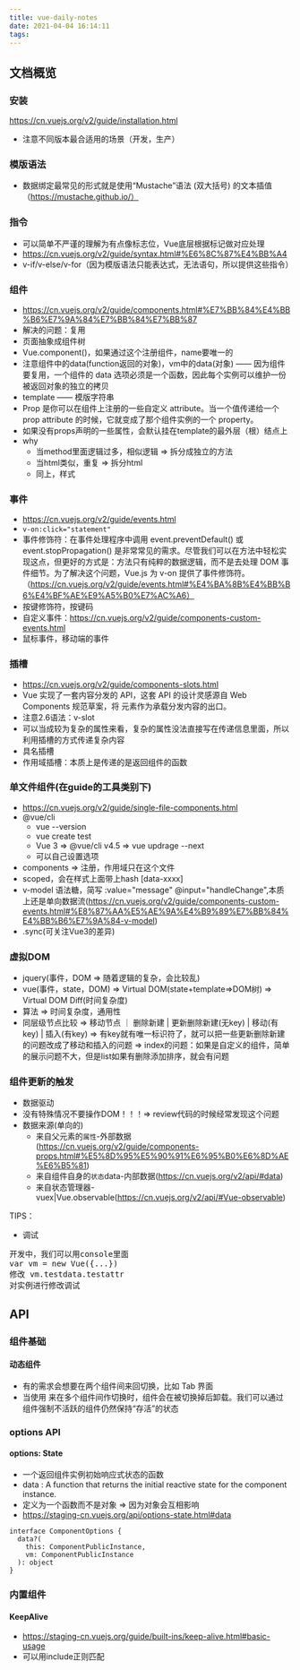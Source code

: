 ```yaml
---
title: vue-daily-notes
date: 2021-04-04 16:14:11
tags:
---
```


## 文档概览

### 安装
https://cn.vuejs.org/v2/guide/installation.html
- 注意不同版本最合适用的场景（开发，生产）

### 模版语法
- 数据绑定最常见的形式就是使用“Mustache”语法 (双大括号) 的文本插值（https://mustache.github.io/）

### 指令
- 可以简单不严谨的理解为有点像标志位，Vue底层根据标记做对应处理
- https://cn.vuejs.org/v2/guide/syntax.html#%E6%8C%87%E4%BB%A4
- v-if/v-else/v-for（因为模版语法只能表达式，无法语句，所以提供这些指令）

### 组件
- https://cn.vuejs.org/v2/guide/components.html#%E7%BB%84%E4%BB%B6%E7%9A%84%E7%BB%84%E7%BB%87
- 解决的问题：复用
- 页面抽象成组件树
- Vue.component()，如果通过这个注册组件，name要唯一的
- 注意组件中的data(function返回的对象)，vm中的data(对象) —— 因为组件要复用，一个组件的 data 选项必须是一个函数，因此每个实例可以维护一份被返回对象的独立的拷贝
- template —— 模版字符串
- Prop 是你可以在组件上注册的一些自定义 attribute。当一个值传递给一个 prop attribute 的时候，它就变成了那个组件实例的一个 property。
- 如果没有props声明的一些属性，会默认挂在template的最外层（根）结点上
- why
  - 当method里面逻辑过多，相似逻辑 => 拆分成独立的方法
  - 当html类似，重复 => 拆分html
  - 同上，样式
  

### 事件
- https://cn.vuejs.org/v2/guide/events.html
- ```v-on:click="statement"```
- 事件修饰符：在事件处理程序中调用 event.preventDefault() 或 event.stopPropagation() 是非常常见的需求。尽管我们可以在方法中轻松实现这点，但更好的方式是：方法只有纯粹的数据逻辑，而不是去处理 DOM 事件细节。为了解决这个问题，Vue.js 为 v-on 提供了事件修饰符。（https://cn.vuejs.org/v2/guide/events.html#%E4%BA%8B%E4%BB%B6%E4%BF%AE%E9%A5%B0%E7%AC%A6）
- 按键修饰符，按键码
- 自定义事件：https://cn.vuejs.org/v2/guide/components-custom-events.html
- 鼠标事件，移动端的事件

### 插槽
- https://cn.vuejs.org/v2/guide/components-slots.html
- Vue 实现了一套内容分发的 API，这套 API 的设计灵感源自 Web Components 规范草案，将 <slot> 元素作为承载分发内容的出口。
- 注意2.6语法：v-slot
- 可以当成较为复杂的属性来看，复杂的属性没法直接写在传递信息里面，所以利用插槽的方式传递复杂内容
- 具名插槽
- 作用域插槽：本质上是传递的是返回组件的函数

### 单文件组件(在guide的工具类别下)
- https://cn.vuejs.org/v2/guide/single-file-components.html
- @vue/cli 
  - vue --version
  - vue create test
  - Vue 3 => @vue/cli v4.5 => vue updrage --next
  - 可以自己设置选项
- components => 注册，作用域只在这个文件
- scoped，会在样式上面带上hash [data-xxxx]
- v-model 语法糖，简写 :value="message" @input="handleChange",本质上还是单向数据流(https://cn.vuejs.org/v2/guide/components-custom-events.html#%E8%87%AA%E5%AE%9A%E4%B9%89%E7%BB%84%E4%BB%B6%E7%9A%84-v-model)
- .sync(可关注Vue3的差异)

### 虚拟DOM
- jquery(事件，DOM => 随着逻辑的复杂，会比较乱)
- vue(事件，state，DOM) => Virtual DOM(state+template=>DOM树) => Virtual DOM Diff(时间复杂度) 
- 算法 => 时间复杂度，通用性
- 同层级节点比较 => 移动节点 ｜ 删除新建 | 更新删除新建(无key) | 移动(有key) | 插入(有key) => 有key就有唯一标识符了，就可以把一些更新删除新建的问题改成了移动和插入的问题 => index的问题：如果是自定义的组件，简单的展示问题不大，但是list如果有删除添加排序，就会有问题

### 组件更新的触发
- 数据驱动
- 没有特殊情况不要操作DOM！！！=> review代码的时候经常发现这个问题
- 数据来源(单向的)
  - 来自父元素的```属性```-外部数据(https://cn.vuejs.org/v2/guide/components-props.html#%E5%8D%95%E5%90%91%E6%95%B0%E6%8D%AE%E6%B5%81)
  - 来自组件自身的```状态```data-内部数据(https://cn.vuejs.org/v2/api/#data)
  - 来自状态管理器-vuex|Vue.observable(https://cn.vuejs.org/v2/api/#Vue-observable)

TIPS：
- 调试
<pre>
开发中，我们可以用console里面
var vm = new Vue({...})
修改 vm.testdata.testattr 
对实例进行修改调试
</pre>


### 

## API

### 组件基础
#### 动态组件
- 有的需求会想要在两个组件间来回切换，比如 Tab 界面
- 当使用 <component :is="..."> 来在多个组件间作切换时，组件会在被切换掉后卸载。我们可以通过 <KeepAlive> 组件强制不活跃的组件仍然保持“存活”的状态
### options API
#### options: State
- 一个返回组件实例初始响应式状态的函数
- data : A function that returns the initial reactive state for the component instance.
- 定义为一个函数而不是对象 => 因为对象会互相影响
- https://staging-cn.vuejs.org/api/options-state.html#data
```
interface ComponentOptions {
  data?(
    this: ComponentPublicInstance,
    vm: ComponentPublicInstance
  ): object
}
```


### 内置组件
#### KeepAlive
- https://staging-cn.vuejs.org/guide/built-ins/keep-alive.html#basic-usage
- 可以用include正则匹配